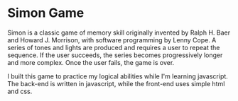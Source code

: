 # Simon Game
Simon is a classic game of memory skill originally invented by Ralph H. Baer and Howard J. Morrison, with software programming by Lenny Cope. A series of tones and lights are produced and requires a user to repeat the sequence. If the user succeeds, the series becomes progressively longer and more complex. Once the user fails, the game is over.

I built this game to practice my logical abilities while I'm learning javascript. The back-end is written in javascript, while the front-end uses simple html and css.

